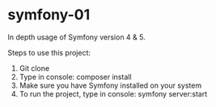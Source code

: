 # symfony-01
In depth usage of Symfony version 4 &amp; 5.

Steps to use this project:

1. Git clone
2. Type in console: composer install
3. Make sure you have Symfony installed on your system
3. To run the project, type in console: symfony server:start
